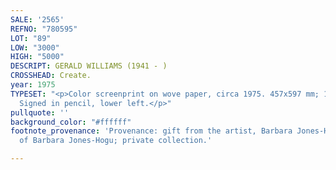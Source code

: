 ```yaml
---
SALE: '2565'
REFNO: "780595"
LOT: "89"
LOW: "3000"
HIGH: "5000"
DESCRIPT: GERALD WILLIAMS (1941 - )
CROSSHEAD: Create.
year: 1975
TYPESET: "<p>Color screenprint on wove paper, circa 1975. 457x597 mm; 18x23½ inches.
  Signed in pencil, lower left.</p>"
pullquote: ''
background_color: "#ffffff"
footnote_provenance: 'Provenance: gift from the artist, Barbara Jones-Hogu; the estate
  of Barbara Jones-Hogu; private collection.'

---
```

